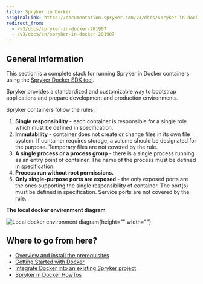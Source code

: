 ```yaml
---
title: Spryker in Docker
originalLink: https://documentation.spryker.com/v3/docs/spryker-in-docker-201907
redirect_from:
  - /v3/docs/spryker-in-docker-201907
  - /v3/docs/en/spryker-in-docker-201907
---
```


## General Information

This section is a complete stack for running Spryker in Docker containers using the [Spryker Docker SDK tool](/docs/scos/dev/developer-guides/201907.0/installation/spryker-in-docker/docker-sdk/docker-sdk.html).

Spryker provides a standardized and customizable way to bootstrap applications and prepare development and production environments.

Spryker containers  follow the rules:

1. **Single responsibility** - each container is responsible for a single role which must be defined in specification.
2. **Immutability** - container does not create or change files in its own file system. If container requires storage, a volume should be designated for the purpose. Temporary files are not covered by the rule.
3. **A single process or a process group** - there is a single process running as an entry point of container. The name of the process must be defined in specification.
4. **Process run without root permissions.**
5. **Only single-purpose ports are exposed** - the only exposed ports are the ones supporting the single responsibility of container. The port(s) must be defined in specification. Service ports are not covered by the rule.

**The local docker environment diagram**

 ![Local docker environment diagram](https://spryker.s3.eu-central-1.amazonaws.com/docs/Developer+Guide/Installation/Spryker+in+Docker/docker-local-environment-diagram.png){height="" width=""}

## Where to go from here?

* [Overview and install the prerequisites](/docs/scos/dev/developer-guides/201907.0/installation/spryker-in-docker/docker-install-prerequisites/docker-install-prerequisites.html)
* [Getting Started with Docker](/docs/scos/dev/developer-guides/202001.0/installation/spryker-in-docker/getting-started-with-docker.html)
* [Integrate Docker into an existing Spryker project](/docs/scos/dev/developer-guides/201907.0/installation/spryker-in-docker/integrating-docker-into-an-existing-project.html)
* [Spryker in Docker HowTos](https://documentation.spryker.com/v3/docs/about-spryker-in-docker-howtos.htm)

